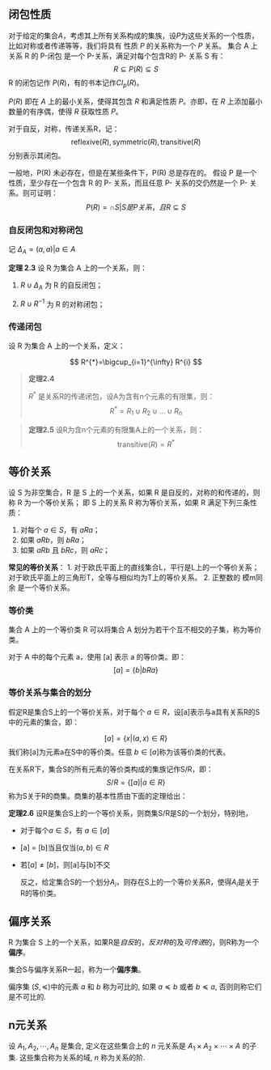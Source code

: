 ## 闭包性质

对于给定的集合$A$，考虑其上所有关系构成的集族，设$P$为这些关系的一个性质，比如对称或者传递等等，我们将具有 性质 $P$ 的关系称为一个 $P$ 关系。
集合 A 上关系 R 的 P-闭包 是一个 P-关系，满足对每个包含R的 P- 关系 S 有：
$$
R \subseteq P(R) ⊆ S
$$
R 的闭包记作 $P(R)$，有的书本记作$Cl_{p}(R)$。

$P(R)$ 即在 $A$ 上的最小关系，使得其包含 $R$ 和满足性质 $P$。亦即，在 $R$ 上添加最小数量的有序偶，使得 $R$ 获取性质 $P$。

对于自反，对称，传递关系R，记：
$$
\text{reflexive}(R), \text{symmetric}(R), \text{transitive}(R)
$$
分别表示其闭包。

一般地，P(R) 未必存在，但是在某些条件下，P(R) 总是存在的。
假设 P 是一个性质，至少存在一个包含 R 的 P- 关系，而且任意 P- 关系的交仍然是一个 P- 关系。则可证明：
$$
P(R) = ∩ { S| S 是 P关系，且 R ⊆ S }
$$


### 自反闭包和对称闭包

记 $Δ_A= {(a, a)|a ∈ A }$

**定理 2.3** 设 R 为集合 A 上的一个关系，则：

1. $R ∪ Δ_A$ 为 R 的自反闭包；

2. $R ∪ R^{-1}$ 为 R 的对称闭包；

### 传递闭包

设 R 为集合 A 上的一个关系，定义：

$$
R^{*}=\bigcup_{i=1}^{\infty} R^{i}
$$

> **定理2.4**
>
> $R^*$ 是关系R的传递闭包，设A为含有n个元素的有限集，则：
> $$
> R^* = R_1 \cup R_2 \cup \ldots \cup R_n
> $$

>**定理2.5**
>设R为含n个元素的有限集A上的一个关系，则：
>$$
>\text{transitive}(R) = R^*
>$$

## 等价关系

设 S 为非空集合，R 是 S 上的一个关系，如果 R 是自反的，对称的和传递的，则称 R 为一个等价关系；
即 S 上的关系 R 称为等价关系，如果 R 满足下列三条性质：

1. 对每个 $a \in S$，有 $aRa$；
2. 如果 $aRb$，则 $bRa$；
3. 如果 $aRb$ 且 $bRc$，则 $aRc$；

**常见的等价关系**：
    1. 对于欧氏平面上的直线集合L，平行是L上的一个等价关系；
          对于欧氏平面上的三角形T，全等与相似均为T上的等价关系。
    2. 正整数的 模m同余 是一个等价关系。

### 等价类

集合 A 上的一个等价类 R 可以将集合 A 划分为若干个互不相交的子集，称为等价类。

对于 A 中的每个元素 a，使用 [a] 表示 a 的等价类。即：
$$
[a] = \{ b | bRa \}
$$
### 等价关系与集合的划分

假定R是集合S上的一个等价关系，对于每个 $a \in R$，设[a]表示与a具有关系R的S中的元素的集合，即：

$$
[a] = \{x| (a, x) \in R\}
$$
我们称[a]为元素a在S中的等价类。任意 $b \in [a]$称为该等价类的代表。

在关系R下，集合S的所有元素的等价类构成的集族记作S/R，即：
$$
S/R = \{ [a]| a \in R \}
$$
称为S关于R的商集。商集的基本性质由下面的定理给出：

**定理2.6** 设R是集合S上的一个等价关系，则商集S/R是S的一个划分，特别地，

  * 对于每个$a \in S$，有 $a \in [a]$

  * [a] = [b]当且仅当$(a, b) \in R$

  * 若$[a] \neq [b]$，则[a]与[b]不交

    反之，给定集合S的一个划分${A_i}$，则存在S上的一个等价关系R，使得$A_i$是关于R的等价类。

## 偏序关系

R 为集合 S 上的一个关系，如果R是*自反*的，*反对称*的及*可传递*的，则R称为一个**偏序**。

集合S与偏序关系R一起，称为一个**偏序集**。

偏序集 $(S,\preccurlyeq)$中的元素 $a$ 和 $b$ 称为可比的, 如果 $a\preccurlyeq b$ 或者 $b\preccurlyeq a$, 否则则称它们是不可比的.

## n元关系

设 $A_{1}, A_{2}, \cdots, A_{n}$ 是集合, 定义在这些集合上的 $n$ 元关系是 $A_{1} \times A_{2} \times \cdots \times A$ 的子集. 这些集合称为关系的域, $n$ 称为关系的阶.

